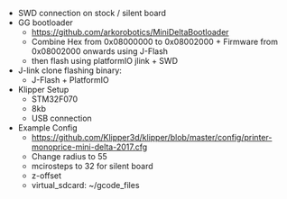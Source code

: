 - SWD connection on stock / silent board
- GG bootloader 
	- https://github.com/arkorobotics/MiniDeltaBootloader
	- Combine Hex from 0x08000000 to 0x08002000 + Firmware from 0x08002000 onwards using J-Flash
	- then flash using platformIO jlink + SWD
- J-link clone flashing binary:
	- J-Flash + PlatformIO
- Klipper Setup
	- STM32F070
	- 8kb
	- USB connection
- Example Config
	- https://github.com/Klipper3d/klipper/blob/master/config/printer-monoprice-mini-delta-2017.cfg
	- Change radius to 55
	- mcirosteps to 32 for silent board
	- z-offset
	- virtual_sdcard: ~/gcode_files